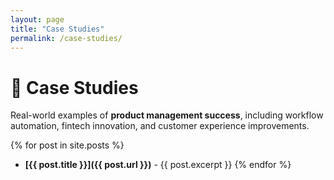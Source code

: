```yaml
---
layout: page
title: "Case Studies"
permalink: /case-studies/
---
```


# 📂 Case Studies

Real-world examples of **product management success**, including workflow automation, fintech innovation, and customer experience improvements.

{% for post in site.posts %}
- **[{{ post.title }}]({{ post.url }})** - {{ post.excerpt }}
{% endfor %}
